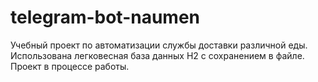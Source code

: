 # telegram-bot-naumen
Учебный проект по автоматизации службы доставки различной еды.
Использована легковесная база данных H2 с сохранением в файле.
Проект в процессе работы.
